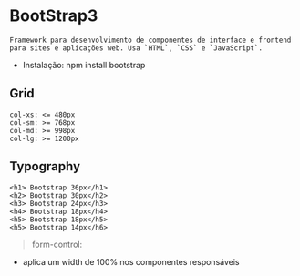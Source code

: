 # BootStrap3
    Framework para desenvolvimento de componentes de interface e frontend para sites e aplicações web. Usa `HTML`, `CSS` e `JavaScript`.

- Instalação:
    npm install bootstrap

## Grid
    col-xs: <= 480px
    col-sm: >= 768px
    col-md: >= 998px
    col-lg: >= 1200px

## Typography
    <h1> Bootstrap 36px</h1>
    <h2> Bootstrap 30px</h2>
    <h3> Bootstrap 24px</h3>
    <h4> Bootstrap 18px</h4>
    <h5> Bootstrap 18px</h5>
    <h5> Bootstrap 14px</h6>

> form-control: 
* aplica um width de 100% nos componentes responsáveis

>